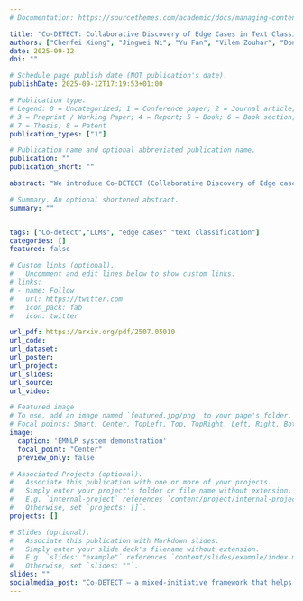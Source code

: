 ```yaml
---
# Documentation: https://sourcethemes.com/academic/docs/managing-content/

title: "Co-DETECT: Collaborative Discovery of Edge Cases in Text Classification?"
authors: ["Chenfei Xiong", "Jingwei Ni", "Yu Fan", "Vilém Zouhar", "Donya Rooein", "Lorena Calvo-Bartolomé", "Alexander Hoyle", "Zhijing Jin"," Mrinmaya Sachan", "Markus Leippold", "Dirk Hovy", "Mennatallah El-Assady", "Elliott Ash"]
date: 2025-09-12
doi: ""

# Schedule page publish date (NOT publication's date).
publishDate: 2025-09-12T17:19:53+01:00

# Publication type.
# Legend: 0 = Uncategorized; 1 = Conference paper; 2 = Journal article;
# 3 = Preprint / Working Paper; 4 = Report; 5 = Book; 6 = Book section;
# 7 = Thesis; 8 = Patent
publication_types: ["1"]

# Publication name and optional abbreviated publication name.
publication: ""
publication_short: ""

abstract: "We introduce Co-DETECT (Collaborative Discovery of Edge cases in TExt ClassificaTion), a novel mixed-initiative annotation framework that integrates human expertise with automatic annotation guided by large language models (LLMs). Co-DETECT starts with an initial, sketch-level codebook and dataset provided by a domain expert, then leverages the LLM to annotate the data and identify edge cases that are not well described by the initial codebook. Specifically, Co-DETECT flags challenging examples, induces high-level, generalizable descriptions of edge cases, and assists user in incorporating edge case handling rules to improve the codebook. This iterative process enables more effective handling of nuanced phenomena through compact, generalizable annotation rules. Extensive user study, qualitative and quantitative analyses prove the effectiveness of Co-DETECT."

# Summary. An optional shortened abstract.
summary: ""


tags: ["Co-detect","LLMs", "edge cases" "text classification"]
categories: []
featured: false

# Custom links (optional).
#   Uncomment and edit lines below to show custom links.
# links:
# - name: Follow
#   url: https://twitter.com
#   icon_pack: fab
#   icon: twitter

url_pdf: https://arxiv.org/pdf/2507.05010
url_code: 
url_dataset:
url_poster:
url_project:
url_slides:
url_source:
url_video:

# Featured image
# To use, add an image named `featured.jpg/png` to your page's folder.
# Focal points: Smart, Center, TopLeft, Top, TopRight, Left, Right, BottomLeft, Bottom, BottomRight.
image:
  caption: 'EMNLP system demonstration'
  focal_point: "Center"
  preview_only: false

# Associated Projects (optional).
#   Associate this publication with one or more of your projects.
#   Simply enter your project's folder or file name without extension.
#   E.g. `internal-project` references `content/project/internal-project/index.md`.
#   Otherwise, set `projects: []`.
projects: []

# Slides (optional).
#   Associate this publication with Markdown slides.
#   Simply enter your slide deck's filename without extension.
#   E.g. `slides: "example"` references `content/slides/example/index.md`.
#   Otherwise, set `slides: ""`.
slides: ""
socialmedia_post: "Co-DETECT – a mixed-initiative framework that helps domain experts + LLMs team up to discover & handle edge cases in text classification. Start with a basic codebook → let the model flag uncertain cases → cluster & generalize rules. Improves both codebooks & classification performance."
---
```

